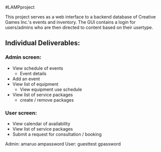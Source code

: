 #LAMPproject

This project serves as a web interface to a backend database of Creative Games Inc.'s events and inventory.
The GUI contains a login for users/admins who are then directed to content based on their usertype.


## Individual Deliverables:

### Admin screen:
* View schedule of events
  * Event details
* Add an event
* View list of equipment
  * View equipment use schedule
* View list of service packages
  * create / remove packages
  
### User screen:
* View calendar of availability
* View list of service packages
* Submit a request for consultation / booking


Admin: amaruo ampassword
User: guesttest gpassword
